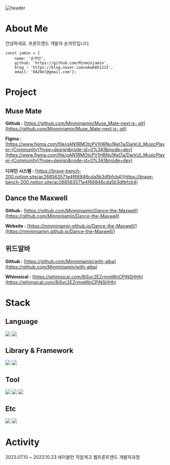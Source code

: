 ![header](https://capsule-render.vercel.app/api?type=Waving&color=auto&height=300&section=header&text=Welcom!&fontSize=90&desc=%20%20Jamin's%20GitHub%20Profile)

# About Me
안녕하세요.
프론트엔드 개발자 손자민입니다.

```
const jamin = { 
	name: '손자민', 
	github: 'https://github.com/Minminjamin',
	blog : 'https://blog.naver.com/wkwk051215', 
	email: '0429el@gmail.com'};
```

# Project
## Muse Mate
**Github :** [https://github.com/Minminjamin/Muse_Mate-next.js-.git](https://github.com/Minminjamin/Muse_Mate-next.js-.git)

**Figma :** [](https://www.figma.com/file/qAN1RMOtcPV1HRNu1Kel7a/DarkUI_MusicPlayer-(Community)?type=design&node-id=0%3A1&mode=dev)[https://www.figma.com/file/qAN1RMOtcPV1HRNu1Kel7a/DarkUI_MusicPlayer-(Community)?type=design&node-id=0%3A1&mode=dev](https://www.figma.com/file/qAN1RMOtcPV1HRNu1Kel7a/DarkUI_MusicPlayer-(Community)?type=design&node-id=0%3A1&mode=dev)

**디자인 시스템 :** [](https://www.notion.so/ac268563571e4f66846cda5b3dfbfcb4?pvs=21)[https://brave-bench-200.notion.site/ac268563571e4f66846cda5b3dfbfcb4](https://brave-bench-200.notion.site/ac268563571e4f66846cda5b3dfbfcb4)
## Dance the Maxwell
**Github :** [https://github.com/Minminjamin/Dance-the-Maxwell](https://github.com/Minminjamin/Dance-the-Maxwell)

**Website :** [https://minminjamin.github.io/Dance-the-Maxwell/](https://minminjamin.github.io/Dance-the-Maxwell/)
## 위드알바
**Github :** [https://github.com/Minminjamin/with-alba](https://github.com/Minminjamin/with-alba)

**Whimsical :** [https://whimsical.com/8jSyc2EZrmreWnCPjNSHHh](https://whimsical.com/8jSyc2EZrmreWnCPjNSHHh)

# Stack
## Language
<div><img src="https://img.shields.io/badge/JavaScript-F7DF1E?style=for-the-badge&logo=JavaScript&logoColor=white"/>
<img src="https://img.shields.io/badge/TypeScript-3178C6?style=for-the-badge&logo=TypeScript&logoColor=white"/>
</div>

## Library & Framework
<div><img src="https://img.shields.io/badge/React-61DAFB?style=for-the-badge&logo=React&logoColor=white"/>
<img src="https://img.shields.io/badge/Next.js-000000?style=for-the-badge&logo=Next.js&logoColor=white"/></div>


## Tool
<div><img src="https://img.shields.io/badge/Notion-000000?style=for-the-badge&logo=Notion&logoColor=white"/>
<img src="https://img.shields.io/badge/Slack-4A154B?style=for-the-badge&logo=Slack&logoColor=white"/>
<img src="https://img.shields.io/badge/GitHub-181717?style=for-the-badge&logo=GitHub&logoColor=white"/></div>


## Etc
<div><img src="https://img.shields.io/badge/Tailwind%20CSS-06B6D4?style=for-the-badge&logo=Tailwind%20CSS&logoColor=white"/>
<img src="https://img.shields.io/badge/Redux-764ABC?style=for-the-badge&logo=Redux&logoColor=white"/></div>


# Activity
2023.07.10 ~ 2023.10.23 에이블런 직업계고 웹프론트엔드 개발자과정
